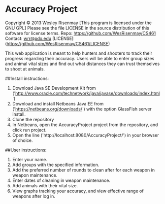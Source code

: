 Accuracy Project
=======================
Copyright © 2013 Wesley Risenmay
[This program is licensed under the GNU GPL]
Please see the file LICENSE in the source
distribution of this software for license terms.
Repo: https://github.com/WesRisenmay/CS461
Contact: wrr@pdx.edu
[LICENSE] (https://github.com/WesRisenmay/CS461/LICENSE)

This web application is meant to help hunters and shooters to track their progress regarding their accuracy.
Users will be able to enter group sizes and animal vital sizes and find out what distances they can trust themselves to shoot at animals.


##Install instructions:
1. Download Java SE Development Kit from ('http://www.oracle.com/technetwork/java/javase/downloads/index.html')
2. Download and install Netbeans Java EE from ('https://netbeans.org/downloads/') with the option GlassFish server install.
3. Clone the repository
4. In Netbeans, open the AccuracyProject project from the repository, and click run project.
6. Open the line ('http://localhost:8080/AccuracyProject/') in your browser of choice.

##User instructions:
1. Enter your name.
2. Add groups with the specified information.
3. Add the preferred number of rounds to clean after for each weapon in weapon maintenance.
4. Enter dates of cleaning in weapon maintenance.
5. Add animals with their vital size.
6. View graphs tracking your accuracy, and view effective range of weapons after log in.
         
